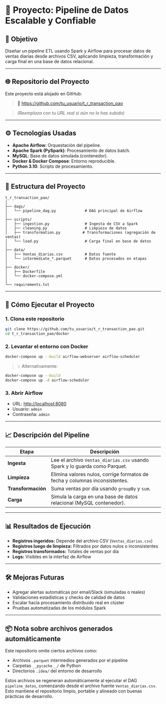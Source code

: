 # 🧪 Proyecto: Pipeline de Datos Escalable y Confiable

## 🎯 Objetivo

Diseñar un pipeline ETL usando Spark y Airflow para procesar datos de ventas diarias desde archivos CSV, aplicando limpieza, transformación y carga final en una base de datos relacional.

---

## 🌐 Repositorio del Proyecto

Este proyecto está alojado en GitHub:

> 🔗 https://github.com/tu_usuario/t_r_transaction_pao

> *(Reemplaza con tu URL real si aún no lo has subido)*

---

## ⚙️ Tecnologías Usadas

- **Apache Airflow**: Orquestación del pipeline.
- **Apache Spark (PySpark)**: Procesamiento de datos batch.
- **MySQL**: Base de datos simulada (contenedor).
- **Docker & Docker Compose**: Entorno reproducible.
- **Python 3.10**: Scripts de procesamiento.

---

## 📂 Estructura del Proyecto

```
t_r_transaction_pao/
│
├── dags/
│   └── pipeline_dag.py             # DAG principal de Airflow
│
├── scripts/
│   ├── ingestion.py                # Ingesta de CSV a Spark
│   ├── cleaning.py                 # Limpieza de datos
│   ├── transformation.py          # Transformaciones (agregación de ventas)
│   └── load.py                     # Carga final en base de datos
│
├── data/
│   ├── Ventas_diarias.csv          # Datos fuente
│   └── intermediate_*.parquet      # Datos procesados en etapas
│
├── docker/
│   ├── Dockerfile
│   └── docker-compose.yml
│
└── requirements.txt
```

---

## 🚀 Cómo Ejecutar el Proyecto

### 1. Clona este repositorio

```bash
git clone https://github.com/tu_usuario/t_r_transaction_pao.git
cd t_r_transaction_pao/docker
```

### 2. Levantar el entorno con Docker

```bash
docker-compose up --build airflow-webserver airflow-scheduler
```

> 💡 Alternativamente:

```bash
docker-compose up --build
docker-compose up -d airflow-scheduler
```

### 3. Abrir Airflow

- URL: [http://localhost:8080](http://localhost:8080)
- Usuario: `admin`
- Contraseña: `admin`

---

## 📈 Descripción del Pipeline

| Etapa | Descripción |
|-------|-------------|
| **Ingesta** | Lee el archivo `Ventas_diarias.csv` usando Spark y lo guarda como Parquet. |
| **Limpieza** | Elimina valores nulos, corrige formatos de fecha y columnas inconsistentes. |
| **Transformación** | Suma ventas por día usando `groupBy` y `sum`. |
| **Carga** | Simula la carga en una base de datos relacional (MySQL contenedor). |

---

## 📊 Resultados de Ejecución

- **Registros ingeridos:** Depende del archivo CSV (`Ventas_diarias.csv`)
- **Registros luego de limpieza:** Filtrados por datos nulos o inconsistentes
- **Registros transformados:** Totales de ventas por día
- **Logs:** Visibles en la interfaz de Airflow

---

## 🛠️ Mejoras Futuras

- Agregar alertas automáticas por email/Slack (simuladas o reales)
- Validaciones estadísticas y checks de calidad de datos
- Escalar hacia procesamiento distribuido real en clúster
- Pruebas automatizadas de los módulos Spark

---

## 📦 Nota sobre archivos generados automáticamente

Este repositorio omite ciertos archivos como:

- Archivos `.parquet` intermedios generados por el pipeline
- Carpetas `__pycache__/` de Python
- Directorios `.idea/` del entorno de desarrollo

Estos archivos se regeneran automáticamente al ejecutar el DAG `pipeline_datos`, comenzando desde el archivo fuente `Ventas_diarias.csv`.  
Esto mantiene el repositorio limpio, portable y alineado con buenas prácticas de desarrollo.

